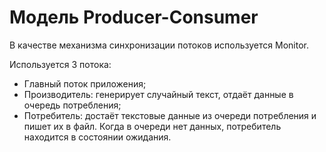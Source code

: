 ﻿# Модель Producer-Consumer

В качестве механизма синхронизации потоков используется Monitor.

Используется 3 потока:
* Главный поток приложения;
* Производитель: генерирует случайный текст, отдаёт данные в очередь потребления;
* Потребитель: достаёт текстовые данные из очереди потребления и пишет их в файл. Когда в очереди нет данных, потребитель находится в состоянии ожидания.
